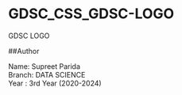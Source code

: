 # GDSC_CSS_GDSC-LOGO
GDSC LOGO

##Author

Name: Supreet Parida <br>
Branch: DATA SCIENCE <br>
Year : 3rd Year (2020-2024)
